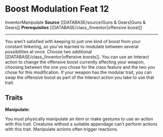 ﻿---
feat: Boost Modulation
id: '3073'
level: '12'
name: Boost Modulation
prerequisite: '[[DATABASE/class_/Inventor|offensive boost]]'
rarity: Common
source: '[[DATABASE/source/Guns & Gears|Guns & Gears]]'
trait:
- '[[DATABASE/trait/Inventor|Inventor]]'
- '[[DATABASE/trait/Manipulate|Manipulate]]'
type: Feat

---
# Boost Modulation <span class="item-type">Feat 12</span>

<span class="item-trait">Inventor</span><span class="item-trait">Manipulate</span>
**Source** [[DATABASE/source/Guns & Gears|Guns & Gears]]
**Prerequisites** [[DATABASE/class_/Inventor|offensive boost]]

---
You aren't satisfied with keeping to just one kind of boost from your constant tinkering, so you've learned to modulate between several possibilities at once. Choose two additional [[DATABASE/class_/Inventor|offensive boosts]]. You can use an Interact action to change the offensive boost currently affecting your weapon, choosing between the one you chose for the class feature and the two you chose for this modification. If your weapon has the modular trait, you can swap the offensive boost as part of the Interact action you take to use that trait.

## Traits

**Manipulate:**

You must physically manipulate an item or make gestures to use an action with this trait. Creatures without a suitable appendage can’t perform actions with this trait. Manipulate actions often trigger reactions.